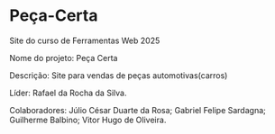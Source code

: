 # Peça-Certa
Site do curso de Ferramentas Web 2025

Nome do projeto: Peça Certa

Descrição: Site para vendas de peças automotivas(carros)

Líder: Rafael da Rocha da Silva.

Colaboradores: Júlio César Duarte da Rosa;
               Gabriel Felipe Sardagna;
               Guilherme Balbino;
               Vitor Hugo de Oliveira.